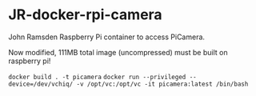 # JR-docker-rpi-camera
John Ramsden Raspberry Pi container to access PiCamera.

Now modified, 111MB total image (uncompressed)
must be built on raspberry pi!

```docker build . -t picamera```
```docker run --privileged --device=/dev/vchiq/ -v /opt/vc:/opt/vc -it picamera:latest /bin/bash```
